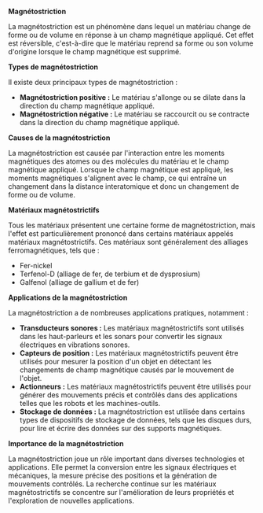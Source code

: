 **Magnétostriction**

La magnétostriction est un phénomène dans lequel un matériau change de forme ou de volume en réponse à un champ magnétique appliqué. Cet effet est réversible, c'est-à-dire que le matériau reprend sa forme ou son volume d'origine lorsque le champ magnétique est supprimé.

**Types de magnétostriction**

Il existe deux principaux types de magnétostriction :

* **Magnétostriction positive :** Le matériau s'allonge ou se dilate dans la direction du champ magnétique appliqué.
* **Magnétostriction négative :** Le matériau se raccourcit ou se contracte dans la direction du champ magnétique appliqué.

**Causes de la magnétostriction**

La magnétostriction est causée par l'interaction entre les moments magnétiques des atomes ou des molécules du matériau et le champ magnétique appliqué. Lorsque le champ magnétique est appliqué, les moments magnétiques s'alignent avec le champ, ce qui entraîne un changement dans la distance interatomique et donc un changement de forme ou de volume.

**Matériaux magnétostrictifs**

Tous les matériaux présentent une certaine forme de magnétostriction, mais l'effet est particulièrement prononcé dans certains matériaux appelés matériaux magnétostrictifs. Ces matériaux sont généralement des alliages ferromagnétiques, tels que :

* Fer-nickel
* Terfenol-D (alliage de fer, de terbium et de dysprosium)
* Galfenol (alliage de gallium et de fer)

**Applications de la magnétostriction**

La magnétostriction a de nombreuses applications pratiques, notamment :

* **Transducteurs sonores :** Les matériaux magnétostrictifs sont utilisés dans les haut-parleurs et les sonars pour convertir les signaux électriques en vibrations sonores.
* **Capteurs de position :** Les matériaux magnétostrictifs peuvent être utilisés pour mesurer la position d'un objet en détectant les changements de champ magnétique causés par le mouvement de l'objet.
* **Actionneurs :** Les matériaux magnétostrictifs peuvent être utilisés pour générer des mouvements précis et contrôlés dans des applications telles que les robots et les machines-outils.
* **Stockage de données :** La magnétostriction est utilisée dans certains types de dispositifs de stockage de données, tels que les disques durs, pour lire et écrire des données sur des supports magnétiques.

**Importance de la magnétostriction**

La magnétostriction joue un rôle important dans diverses technologies et applications. Elle permet la conversion entre les signaux électriques et mécaniques, la mesure précise des positions et la génération de mouvements contrôlés. La recherche continue sur les matériaux magnétostrictifs se concentre sur l'amélioration de leurs propriétés et l'exploration de nouvelles applications.